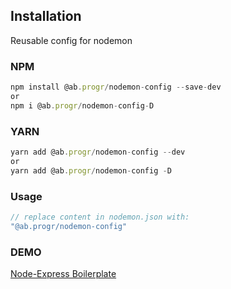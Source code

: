 ## Installation

Reusable config for nodemon

### NPM

```js
npm install @ab.progr/nodemon-config --save-dev
or
npm i @ab.progr/nodemon-config-D
```

### YARN

```js
yarn add @ab.progr/nodemon-config --dev
or
yarn add @ab.progr/nodemon-config -D
```

### Usage

```js
// replace content in nodemon.json with:
"@ab.progr/nodemon-config"
```

### DEMO

[Node-Express Boilerplate](https://github.com/AbProgr/boilerplates/blob/master/node/node-express/nodemon.json)
